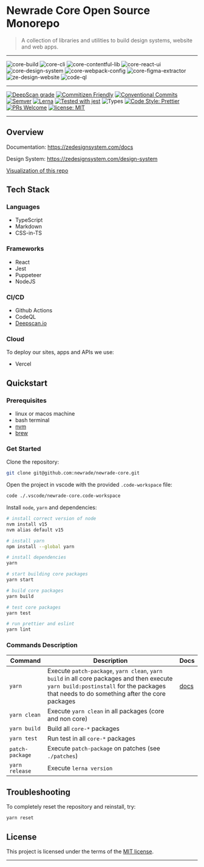 # Newrade Core Open Source Monorepo

> A collection of libraries and utilities to build design systems, website and
> web apps.

---

![core-build](https://github.com/newrade/newrade-core/actions/workflows/core-workflow.yml/badge.svg)
![core-cli](https://github.com/newrade/newrade-core/actions/workflows/core-cli-workflow.yml/badge.svg)
![core-contentful-lib](https://github.com/newrade/newrade-core/actions/workflows/core-contentful-lib-workflow.yml/badge.svg)
![core-react-ui](https://github.com/newrade/newrade-core/actions/workflows/core-react-ui-workflow.yml/badge.svg)
![core-design-system](https://github.com/newrade/newrade-core/actions/workflows/core-design-system-workflow.yml/badge.svg)
![core-webpack-config](https://github.com/newrade/newrade-core/actions/workflows/core-webpack-config-workflow.yml/badge.svg)
![core-figma-extractor](https://github.com/newrade/newrade-core/actions/workflows/core-figma-extractor-workflow.yml/badge.svg)
![ze-design-website](https://github.com/newrade/newrade-core/actions/workflows/ze-design-website-workflow.yml/badge.svg)
![code-ql](https://github.com/newrade/newrade-core/actions/workflows/codeql-analysis.yml/badge.svg)

---

[![DeepScan grade](https://deepscan.io/api/teams/14287/projects/17743/branches/415210/badge/grade.svg)](https://deepscan.io/dashboard#view=project&tid=14287&pid=17743&bid=415210)
[![Commitizen Friendly](https://img.shields.io/badge/commitizen-friendly-brightgreen.svg)](https://commitizen.github.io/cz-cli/)
[![Conventional Commits](https://img.shields.io/badge/Conventional%20Commits-1.0.0-yellow.svg)](https://conventionalcommits.org)
[![Semver](http://img.shields.io/:semver-2.0.0-brightgreen.svg)](http://semver.org)
[![Lerna](https://img.shields.io/badge/maintained%20with-lerna-cc00ff.svg)](https://lerna.js.org/)
[![Tested with jest](https://img.shields.io/badge/tested_with-jest-99424f.svg)](https://github.com/facebook/jest)
![Types](https://img.shields.io/npm/types/scrub-js.svg)
[![Code Style: Prettier](https://img.shields.io/badge/code_style-prettier-ff69b4.svg)](https://github.com/prettier/prettier)
[![PRs Welcome](https://img.shields.io/badge/PRs-welcome-brightgreen.svg)](http://makeapullrequest.com)
[![license: MIT](https://img.shields.io/badge/License-MIT-yellow.svg)](https://github.com/newrade/newrade-core/blob/master/LICENSE.md)

---

## Overview

Documentation: https://zedesignsystem.com/docs

Design System: https://zedesignsystem.com/design-system

[Visualization of this repo](https://octo-repo-visualization.vercel.app/?repo=newrade%2Fnewrade-core)

## Tech Stack

### Languages

- TypeScript
- Markdown
- CSS-in-TS

### Frameworks

- React
- Jest
- Puppeteer
- NodeJS

### CI/CD

- Github Actions
- CodeQL
- [Deepscan.io](deepscan.io)

### Cloud

To deploy our sites, apps and APIs we use:

- Vercel

## Quickstart

### Prerequisites

- linux or macos machine
- bash terminal
- [nvm](https://github.com/nvm-sh/nvm)
- [brew](https://brew.sh/)

### Get Started

Clone the repository:

```bash
git clone git@github.com:newrade/newrade-core.git
```

Open the project in vscode with the provided `.code-workspace` file:

```bash
code ./.vscode/newrade-core.code-workspace
```

Install `node`, `yarn` and dependencies:

```bash
# install correct version of node
nvm install v15
nvm alias default v15

# install yarn
npm install --global yarn

# install dependencies
yarn

# start building core packages
yarn start

# build core packages
yarn build

# test core packages
yarn test

# run prettier and eslint
yarn lint
```

### Commands Description

| Command         | Description                                                                                                                                                                            | Docs                                        |
| --------------- | -------------------------------------------------------------------------------------------------------------------------------------------------------------------------------------- | ------------------------------------------- |
| `yarn`          | Execute `patch-package`, `yarn clean`, `yarn build` in all core packages and then execute `yarn build:postinstall` for the packages that needs to do something after the core packages | [docs](https://classic.yarnpkg.com/en/docs) |
| `yarn clean`    | Execute `yarn clean` in all packages (core and non core)                                                                                                                               |                                             |
| `yarn build`    | Build all `core-*` packages                                                                                                                                                            |                                             |
| `yarn test`     | Run test in all `core-*` packages                                                                                                                                                      |                                             |
| `patch-package` | Execute `patch-package` on patches (see `./patches`)                                                                                                                                   |                                             |
| `yarn release`  | Execute `lerna version`                                                                                                                                                                |                                             |

## Troubleshooting

To completely reset the repository and reinstall, try:

```bash
yarn reset
```

## License

This project is licensed under the terms of the [MIT license](/LICENSE).

---
